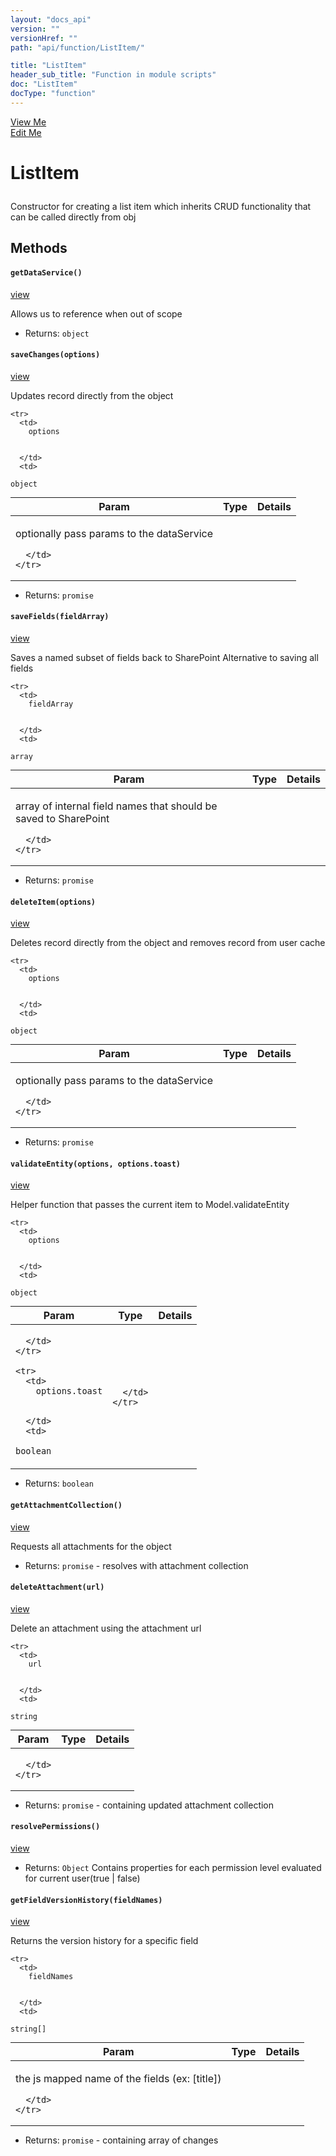 ```yaml
---
layout: "docs_api"
version: ""
versionHref: ""
path: "api/function/ListItem/"

title: "ListItem"
header_sub_title: "Function in module scripts"
doc: "ListItem"
docType: "function"
---
```


<div class="improve-docs">
  <a href='http://github.com/scatcher/sp-angular/blob/master/app/scripts/services/model_srvc.js#L564'>
    View Me
  </a>
</div>
<div class="improve-docs">
  <a href='http://github.com/scatcher/sp-angular/edit/master/app/scripts/services/model_srvc.js#L564'>
    Edit Me
  </a>
</div>





<h1 class="api-title">

  ListItem



</h1>





Constructor for creating a list item which inherits CRUD functionality that can be called directly from obj










  

  
## Methods


<h4>
  <code>getDataService()</code>

</h4>
<a href='http://github.com/scatcher/sp-angular/blob/master/app/scripts/services/model_srvc.js#L574'>view</a>


Allows us to reference when out of scope






* Returns: 
  <code>object</code> 








<h4>
  <code>saveChanges(options)</code>

</h4>
<a href='http://github.com/scatcher/sp-angular/blob/master/app/scripts/services/model_srvc.js#L585'>view</a>


Updates record directly from the object



<table class="table" style="margin:0;">
  <thead>
    <tr>
      <th>Param</th>
      <th>Type</th>
      <th>Details</th>
    </tr>
  </thead>
  <tbody>
    
    <tr>
      <td>
        options
        
        
      </td>
      <td>
        
  <code>object</code>
      </td>
      <td>
        <p>optionally pass params to the dataService</p>

        
      </td>
    </tr>
    
  </tbody>
</table>






* Returns: 
  <code>promise</code> 








<h4>
  <code>saveFields(fieldArray)</code>

</h4>
<a href='http://github.com/scatcher/sp-angular/blob/master/app/scripts/services/model_srvc.js#L607'>view</a>


Saves a named subset of fields back to SharePoint
Alternative to saving all fields



<table class="table" style="margin:0;">
  <thead>
    <tr>
      <th>Param</th>
      <th>Type</th>
      <th>Details</th>
    </tr>
  </thead>
  <tbody>
    
    <tr>
      <td>
        fieldArray
        
        
      </td>
      <td>
        
  <code>array</code>
      </td>
      <td>
        <p>array of internal field names that should be saved to SharePoint</p>

        
      </td>
    </tr>
    
  </tbody>
</table>






* Returns: 
  <code>promise</code> 








<h4>
  <code>deleteItem(options)</code>

</h4>
<a href='http://github.com/scatcher/sp-angular/blob/master/app/scripts/services/model_srvc.js#L641'>view</a>


Deletes record directly from the object and removes record from user cache



<table class="table" style="margin:0;">
  <thead>
    <tr>
      <th>Param</th>
      <th>Type</th>
      <th>Details</th>
    </tr>
  </thead>
  <tbody>
    
    <tr>
      <td>
        options
        
        
      </td>
      <td>
        
  <code>object</code>
      </td>
      <td>
        <p>optionally pass params to the dataService</p>

        
      </td>
    </tr>
    
  </tbody>
</table>






* Returns: 
  <code>promise</code> 








<h4>
  <code>validateEntity(options, options.toast)</code>

</h4>
<a href='http://github.com/scatcher/sp-angular/blob/master/app/scripts/services/model_srvc.js#L663'>view</a>


Helper function that passes the current item to Model.validateEntity



<table class="table" style="margin:0;">
  <thead>
    <tr>
      <th>Param</th>
      <th>Type</th>
      <th>Details</th>
    </tr>
  </thead>
  <tbody>
    
    <tr>
      <td>
        options
        
        
      </td>
      <td>
        
  <code>object</code>
      </td>
      <td>
        
        
      </td>
    </tr>
    
    <tr>
      <td>
        options.toast
        
        
      </td>
      <td>
        
  <code>boolean</code>
      </td>
      <td>
        
        
      </td>
    </tr>
    
  </tbody>
</table>






* Returns: 
  <code>boolean</code> 








<h4>
  <code>getAttachmentCollection()</code>

</h4>
<a href='http://github.com/scatcher/sp-angular/blob/master/app/scripts/services/model_srvc.js#L679'>view</a>


Requests all attachments for the object






* Returns: 
  <code>promise</code> - resolves with attachment collection








<h4>
  <code>deleteAttachment(url)</code>

</h4>
<a href='http://github.com/scatcher/sp-angular/blob/master/app/scripts/services/model_srvc.js#L696'>view</a>


Delete an attachment using the attachment url



<table class="table" style="margin:0;">
  <thead>
    <tr>
      <th>Param</th>
      <th>Type</th>
      <th>Details</th>
    </tr>
  </thead>
  <tbody>
    
    <tr>
      <td>
        url
        
        
      </td>
      <td>
        
  <code>string</code>
      </td>
      <td>
        
        
      </td>
    </tr>
    
  </tbody>
</table>






* Returns: 
  <code>promise</code> - containing updated attachment collection








<h4>
  <code>resolvePermissions()</code>

</h4>
<a href='http://github.com/scatcher/sp-angular/blob/master/app/scripts/services/model_srvc.js#L713'>view</a>









* Returns: 
  <code>Object</code> Contains properties for each permission level evaluated for current user(true | false)








<h4>
  <code>getFieldVersionHistory(fieldNames)</code>

</h4>
<a href='http://github.com/scatcher/sp-angular/blob/master/app/scripts/services/model_srvc.js#L725'>view</a>


Returns the version history for a specific field



<table class="table" style="margin:0;">
  <thead>
    <tr>
      <th>Param</th>
      <th>Type</th>
      <th>Details</th>
    </tr>
  </thead>
  <tbody>
    
    <tr>
      <td>
        fieldNames
        
        
      </td>
      <td>
        
  <code>string[]</code>
      </td>
      <td>
        <p>the js mapped name of the fields (ex: [title])</p>

        
      </td>
    </tr>
    
  </tbody>
</table>






* Returns: 
  <code>promise</code> - containing array of changes






  
  






